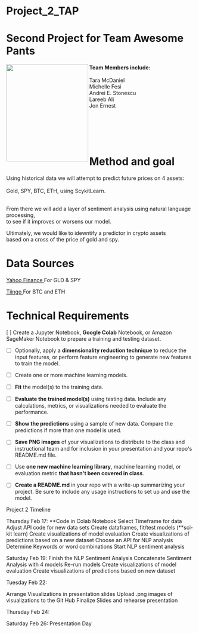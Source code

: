 # Project_2_TAP
# Second Project for Team Awesome Pants
<img src="https://m.media-amazon.com/images/I/81BJWS7Cz4L._AC_SL1500_.jpg" 
     width="220" 
     height="260"
     align="left"/> 


<b>Team Members include:</b>
</br></br>
Tara McDaniel </br> Michelle Fesi </br> Andrei E. Stonescu </br> Lareeb Ali </br> Jon Ernest </br>
</br></br></br>
</br></br>

# Method and goal
Using historical data we will attempt to predict future prices on 4 assets: </br></br>
Gold, SPY, BTC, ETH, using ScykitLearn.</br></br>

From there we will add a layer of sentiment analysis using natural language processing,</br>
to see if it improves or worsens our model.

Ultimately, we would like to idewntify a predictor in crypto assets </br>
based on a cross of the price of gold and spy.


# Data Sources
 
 <a href="https://finance.yahoo.com/">Yahoo Finance </a> For GLD & SPY </br>

 <a href="https://api.tiingo.com/">Tiingo </a> For BTC and ETH</br>
 

# Technical Requirements
[ ] Create a Jupyter Notebook, **Google Colab** Notebook, or Amazon SageMaker Notebook to prepare a training and testing dataset.

* [ ] Optionally, apply a **dimensionality reduction technique** to reduce the input features, or perform feature engineering to generate new features to train the model.

* [ ] Create one or more machine learning models.

* [ ] **Fit** the model(s) to the training data.

* [ ] **Evaluate the trained model(s)** using testing data. Include any calculations, metrics, or visualizations needed to evaluate the performance.

* [ ] **Show the predictions** using a sample of new data. Compare the predictions if more than one model is used.

* [ ] **Save PNG images** of your visualizations to distribute to the class and instructional team and for inclusion in your presentation and your repo's README.md file.

* [ ] Use **one new machine learning library**, machine learning model, or evaluation metric **that hasn't been covered in class**.

* [ ] **Create a README.md** in your repo with a write-up summarizing your project. Be sure to include any usage instructions to set up and use the model.



Project 2 Timeline


Thursday Feb 17:
**Code in Colab Notebook
Select Timeframe for data
Adjust API code for new data sets
Create dataframes, fit/test models (**sci-kit learn)
Create visualizations of model evaluation
Create visualizations of predictions based on a new dataset
Choose an API for NLP analysis
Determine Keywords or word combinations
Start NLP sentiment analysis



Saturday Feb 19:
Finish the NLP Sentiment Analysis
Concatenate Sentiment Analysis with 4 models
Re-run models
Create visualizations of model evaluation
Create visualizations of predictions based on new dataset



Tuesday Feb 22:

Arrange Visualizations in presentation slides
Upload .png images of visualizations to the Git Hub
Finalize Slides and rehearse presentation


Thursday Feb 24:



Saturday Feb 26:  Presentation Day







        



 
